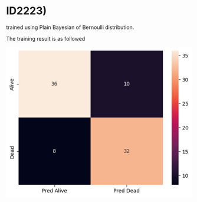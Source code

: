 # ID2223)
trained using Plain Bayesian of Bernoulli distribution.

The training result is as followed



![image](https://raw.githubusercontent.com/Man-bearpig/ID2223/main/training-result.png)
